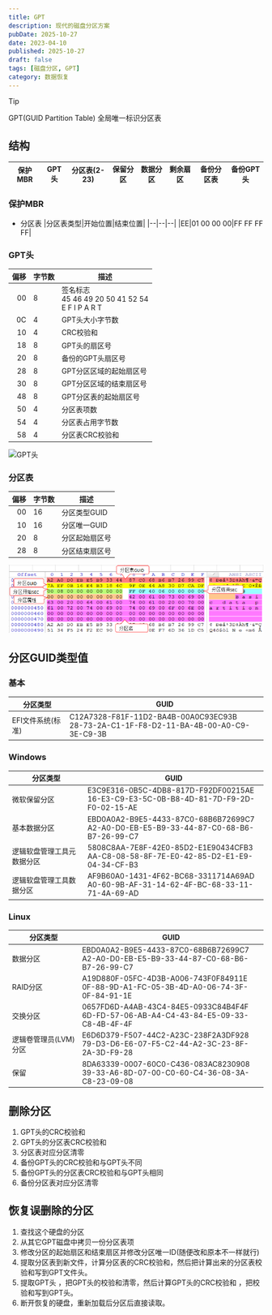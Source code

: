 ```yaml
---
title: GPT
description: 现代的磁盘分区方案
pubDate: 2025-10-27
date: 2023-04-10
published: 2025-10-27
draft: false
tags: [磁盘分区, GPT]
category: 数据恢复
---
```


> [!TIP]
> GPT(GUID Partition Table) 全局唯一标识分区表

## 结构

| 保护MBR | GPT头 | 分区表(2-23) | 保留分区 | 数据分区 | 剩余扇区 | 备份分区表 | 备份GPT头 |
|-------|------|-----------|------|------|------|-------|--------|

### 保护MBR

- 分区表
  |分区表类型|开始位置|结束位置|
  |--|--|--|
  |EE|01 00 00 00|FF FF FF FF|

### GPT头

| 偏移 | 字节数 | 描述                                                                   |
|---:|-----|----------------------------------------------------------------------|
| 00 | 8   | 签名标志<br/>45 46 49 20 50 41 52 54<br/>E     F   I        P   A   R  T |
| 0C | 4   | GPT头大小字节数                                                            |
| 10 | 4   | CRC校验和                                                               |
| 18 | 8   | GPT头的扇区号                                                             |
| 20 | 8   | 备份的GPT头扇区号                                                           |
| 28 | 8   | GPT分区区域的起始扇区号                                                        |
| 30 | 8   | GPT分区区域的结束扇区号                                                        |
| 48 | 8   | GPT分区表的起始扇区号                                                         |
| 50 | 4   | 分区表项数                                                                |
| 54 | 4   | 分区表占用字节数                                                             |
| 58 | 4   | 分区表CRC校验和                                                            |

![GPT头](GPT头.png)

### 分区表

|偏移|字节数|描述|
|--:|--|--|
|00|16|分区类型GUID|
|10|16|分区唯一GUID|
|20|8|分区起始扇区号|
|28|8|分区结束扇区号|

![分区表](分区表.png)

## 分区GUID类型值

### 基本

| 分区类型        | GUID                                                                                     |
|-------------|------------------------------------------------------------------------------------------|
| EFI文件系统(标准) | C12A7328-F81F-11D2-BA4B-00A0C93EC93B<br/>28-73-2A-C1-1F-F8-D2-11-BA-4B-00-A0-C9-3E-C9-3B |

### Windows

| 分区类型          | GUID                                                                                     |
|---------------|------------------------------------------------------------------------------------------|
| 微软保留分区        | E3C9E316-0B5C-4DB8-817D-F92DF00215AE<br/>16-E3-C9-E3-5C-0B-B8-4D-81-7D-F9-2D-F0-02-15-AE |
| 基本数据分区        | EBD0A0A2-B9E5-4433-87C0-68B6B72699C7<br/>A2-A0-D0-EB-E5-B9-33-44-87-C0-68-B6-B7-26-99-C7 |
| 逻辑软盘管理工具元数据分区 | 5808C8AA-7E8F-42E0-85D2-E1E90434CFB3<br/>AA-C8-08-58-8F-7E-E0-42-85-D2-E1-E9-04-34-CF-B3 |
| 逻辑软盘管理工具数据分区  | AF9B60A0-1431-4F62-BC68-3311714A69AD<br/>A0-60-9B-AF-31-14-62-4F-BC-68-33-11-71-4A-69-AD |

### Linux

| 分区类型          | GUID                                                                                     |
|---------------|------------------------------------------------------------------------------------------|
| 数据分区          | EBD0A0A2-B9E5-4433-87C0-68B6B72699C7<br/>A2-A0-D0-EB-E5-B9-33-44-87-C0-68-B6-B7-26-99-C7 |
| RAID分区        | A19D880F-05FC-4D3B-A006-743F0F84911E<br/>0F-88-9D-A1-FC-05-3B-4D-A0-06-74-3F-0F-84-91-1E |
| 交换分区          | 0657FD6D-A4AB-43C4-84E5-0933C84B4F4F<br/>6D-FD-57-06-AB-A4-C4-43-84-E5-09-33-C8-4B-4F-4F |
| 逻辑卷管理员(LVM)分区 | E6D6D379-F507-44C2-A23C-238F2A3DF928<br/>79-D3-D6-E6-07-F5-C2-44-A2-3C-23-8F-2A-3D-F9-28 |
| 保留            | 8DA63339-0007-60C0-C436-083AC8230908<br/>39-33-A6-8D-07-00-C0-60-C4-36-08-3A-C8-23-09-08 |

## 删除分区

1. GPT头的CRC校验和
2. GPT头的分区表CRC校验和
3. 分区表对应分区清零
4. 备份GPT头的CRC校验和与GPT头不同
5. 备份GPT头的分区表CRC校验和与GPT头相同
6. 备份分区表对应分区清零

## 恢复误删除的分区

1. 查找这个硬盘的分区
2. 从其它GPT磁盘中拷贝一份分区表项
3. 修改分区的起始扇区和结束扇区并修改分区唯一ID(随便改和原本不一样就行)
4. 提取分区表到新文件，计算分区表的CRC校验和，然后把计算出来的分区表校验和写到GPT文件头。
5. 提取GPT头 ，把GPT头的校验和清零，然后计算GPT头的CRC校验和 ，把校验和写到GPT头。
6. 断开恢复的硬盘，重新加载后分区后直接读取。
